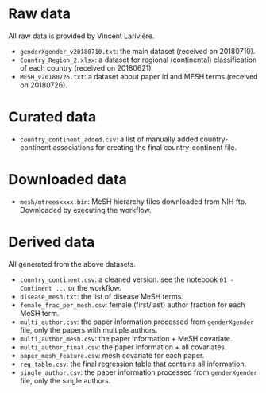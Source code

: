 # Raw data

All raw data is provided by Vincent Larivière.

- `genderXgender_v20180710.txt`: the main dataset (received on 20180710).
- `Country_Region_2.xlsx`: a dataset for regional (continental) classification of each country (received on 20180621).
- `MESH_v20180726.txt`: a dataset about paper id and MESH terms (received on 20180726).

# Curated data

- `country_continent_added.csv`: a list of manually added country-continent associations for creating the final country-continent file.

# Downloaded data

- `mesh/mtreesxxxx.bin`: MeSH hierarchy files downloaded from NIH ftp. Downloaded by executing the workflow. 

# Derived data

All generated from the above datasets. 

- `country_continent.csv`: a cleaned version. see the notebook `01 - Continent ...` or the workflow.
- `disease_mesh.txt`: the list of disease MeSH terms.
- `female_frac_per_mesh.csv`: female (first/last) author fraction for each MeSH term.
- `multi_author.csv`: the paper information processed from `genderXgender` file, only the papers with multiple authors.
- `multi_author_mesh.csv`: the paper information + MeSH covariate.
- `multi_author_final.csv`: the paper information + all covariates.
- `paper_mesh_feature.csv`: mesh covariate for each paper.
- `reg_table.csv`: the final regression table that contains all information.
- `single_author.csv`: the paper information processed from `genderXgender` file, only the single authors.
